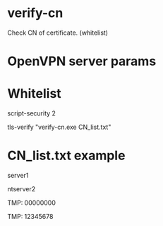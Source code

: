 # verify-cn
Check CN of certificate. (whitelist)


# OpenVPN server params
# Whitelist 
script-security 2

tls-verify "verify-cn.exe CN_list.txt"

# CN_list.txt example
server1

ntserver2

TMP: 00000000

TMP: 12345678
